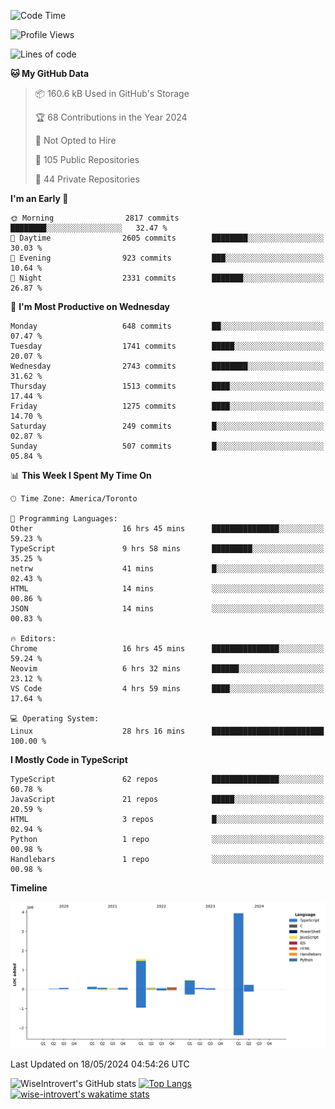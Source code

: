<!--START_SECTION:waka-->
![Code Time](http://img.shields.io/badge/Code%20Time-1%2C566%20hrs%2044%20mins-blue)

![Profile Views](http://img.shields.io/badge/Profile%20Views-40-blue)

![Lines of code](https://img.shields.io/badge/From%20Hello%20World%20I%27ve%20Written-6.9%20million%20lines%20of%20code-blue)

**🐱 My GitHub Data** 

> 📦 160.6 kB Used in GitHub's Storage 
 > 
> 🏆 68 Contributions in the Year 2024
 > 
> 🚫 Not Opted to Hire
 > 
> 📜 105 Public Repositories 
 > 
> 🔑 44 Private Repositories 
 > 
**I'm an Early 🐤** 

```text
🌞 Morning                2817 commits        ████████░░░░░░░░░░░░░░░░░   32.47 % 
🌆 Daytime                2605 commits        ████████░░░░░░░░░░░░░░░░░   30.03 % 
🌃 Evening                923 commits         ███░░░░░░░░░░░░░░░░░░░░░░   10.64 % 
🌙 Night                  2331 commits        ███████░░░░░░░░░░░░░░░░░░   26.87 % 
```
📅 **I'm Most Productive on Wednesday** 

```text
Monday                   648 commits         ██░░░░░░░░░░░░░░░░░░░░░░░   07.47 % 
Tuesday                  1741 commits        █████░░░░░░░░░░░░░░░░░░░░   20.07 % 
Wednesday                2743 commits        ████████░░░░░░░░░░░░░░░░░   31.62 % 
Thursday                 1513 commits        ████░░░░░░░░░░░░░░░░░░░░░   17.44 % 
Friday                   1275 commits        ████░░░░░░░░░░░░░░░░░░░░░   14.70 % 
Saturday                 249 commits         █░░░░░░░░░░░░░░░░░░░░░░░░   02.87 % 
Sunday                   507 commits         █░░░░░░░░░░░░░░░░░░░░░░░░   05.84 % 
```


📊 **This Week I Spent My Time On** 

```text
🕑︎ Time Zone: America/Toronto

💬 Programming Languages: 
Other                    16 hrs 45 mins      ███████████████░░░░░░░░░░   59.23 % 
TypeScript               9 hrs 58 mins       █████████░░░░░░░░░░░░░░░░   35.25 % 
netrw                    41 mins             █░░░░░░░░░░░░░░░░░░░░░░░░   02.43 % 
HTML                     14 mins             ░░░░░░░░░░░░░░░░░░░░░░░░░   00.86 % 
JSON                     14 mins             ░░░░░░░░░░░░░░░░░░░░░░░░░   00.83 % 

🔥 Editors: 
Chrome                   16 hrs 45 mins      ███████████████░░░░░░░░░░   59.24 % 
Neovim                   6 hrs 32 mins       ██████░░░░░░░░░░░░░░░░░░░   23.12 % 
VS Code                  4 hrs 59 mins       ████░░░░░░░░░░░░░░░░░░░░░   17.64 % 

💻 Operating System: 
Linux                    28 hrs 16 mins      █████████████████████████   100.00 % 
```

**I Mostly Code in TypeScript** 

```text
TypeScript               62 repos            ███████████████░░░░░░░░░░   60.78 % 
JavaScript               21 repos            █████░░░░░░░░░░░░░░░░░░░░   20.59 % 
HTML                     3 repos             █░░░░░░░░░░░░░░░░░░░░░░░░   02.94 % 
Python                   1 repo              ░░░░░░░░░░░░░░░░░░░░░░░░░   00.98 % 
Handlebars               1 repo              ░░░░░░░░░░░░░░░░░░░░░░░░░   00.98 % 
```



**Timeline**

![Lines of Code chart](https://raw.githubusercontent.com/wise-introvert/wise-introvert/master/assets/bar_graph.png)


 Last Updated on 18/05/2024 04:54:26 UTC
<!--END_SECTION:waka-->

![WiseIntrovert's GitHub stats](https://github-readme-stats.vercel.app/api?username=wise-introvert&count_private=true&show_icons=true)
[![Top Langs](https://github-readme-stats.vercel.app/api/top-langs/?username=wise-introvert&langs_count=10)](https://github.com/anuraghazra/github-readme-stats)
[![wise-introvert's wakatime stats](https://github-readme-stats.vercel.app/api/wakatime?username=wiseintrovert)](https://github.com/anuraghazra/github-readme-stats)
